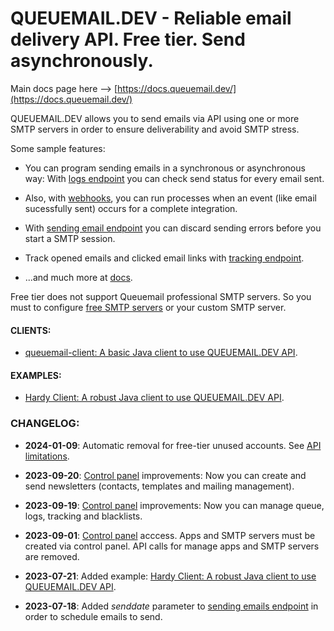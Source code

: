 # QUEUEMAIL.DEV - Reliable email delivery API. Free tier. Send asynchronously.

Main docs page here --> [https://docs.queuemail.dev/](https://docs.queuemail.dev/)

QUEUEMAIL.DEV allows you to send emails via API using one or more SMTP servers in order to ensure deliverability and avoid SMTP stress.

Some sample features:

- You can program sending emails in a synchronous or asynchronous way: With [logs endpoint](api-logs.md) you can check send status for every email sent. 

- Also, with [webhooks](features-webhooks.md), you can run processes when an event (like email sucessfully sent) occurs for a complete integration.

- With [sending email endpoint](api-emails.md) you can discard sending errors before you start a SMTP session.

- Track opened emails and clicked email links with [tracking endpoint](api-tracking.md).

- ...and much more at [docs](https://docs.queuemail.dev).

Free tier does not support Queuemail professional SMTP servers. So you must to configure [free SMTP servers](other-freesmtps.md) or your custom SMTP server.


#### CLIENTS:

* [queuemail-client: A basic Java client to use QUEUEMAIL.DEV API](https://github.com/queuemail/docs-and-examples/tree/main/queuemail-client).

#### EXAMPLES:

* [Hardy Client: A robust Java client to use QUEUEMAIL.DEV API](examples-hardyservice.md).


### CHANGELOG:

* **2024-01-09**: Automatic removal for free-tier unused accounts. See [API limitations](api-limitations.md).

* **2023-09-20**: <a href="https://queuemail.dev/qmadmin/login">Control panel</a> improvements: Now you can create and send newsletters (contacts, templates and mailing management).

* **2023-09-19**: <a href="https://queuemail.dev/qmadmin/login">Control panel</a> improvements: Now you can manage queue, logs, tracking and blacklists.

* **2023-09-01**: <a href="https://queuemail.dev/qmadmin/login">Control panel</a> acccess. Apps and SMTP servers must be created via control panel. API calls for manage apps and SMTP servers are removed.

* **2023-07-21**: Added example: [Hardy Client: A robust Java client to use QUEUEMAIL.DEV API](examples-hardyservice.md).

* **2023-07-18**: Added *senddate* parameter to [sending emails endpoint](api-emails.md) in order to schedule emails to send.

